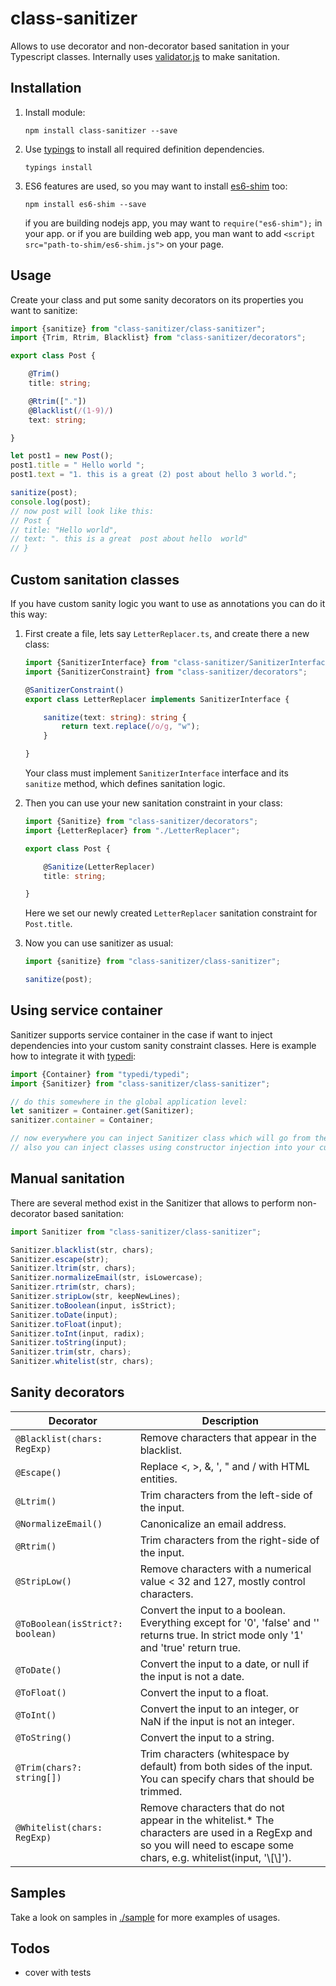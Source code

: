 # class-sanitizer

Allows to use decorator and non-decorator based sanitation in your Typescript classes.
Internally uses [validator.js][1] to make sanitation.

## Installation

1. Install module:

    `npm install class-sanitizer --save`

2. Use [typings](https://github.com/typings/typings) to install all required definition dependencies.

    `typings install`

3. ES6 features are used, so you may want to install [es6-shim](https://github.com/paulmillr/es6-shim) too:

    `npm install es6-shim --save`

    if you are building nodejs app, you may want to `require("es6-shim");` in your app.
    or if you are building web app, you man want to add `<script src="path-to-shim/es6-shim.js">` on your page.

## Usage

Create your class and put some sanity decorators on its properties you want to sanitize:

```typescript
import {sanitize} from "class-sanitizer/class-sanitizer";
import {Trim, Rtrim, Blacklist} from "class-sanitizer/decorators";

export class Post {

    @Trim()
    title: string;

    @Rtrim(["."])
    @Blacklist(/(1-9)/)
    text: string;

}

let post1 = new Post();
post1.title = " Hello world ";
post1.text = "1. this is a great (2) post about hello 3 world.";

sanitize(post);
console.log(post);
// now post will look like this:
// Post {
// title: "Hello world",
// text: ". this is a great  post about hello  world"
// }
```

## Custom sanitation classes

If you have custom sanity logic you want to use as annotations you can do it this way:

1. First create a file, lets say `LetterReplacer.ts`, and create there a new class:

    ```typescript
    import {SanitizerInterface} from "class-sanitizer/SanitizerInterface";
    import {SanitizerConstraint} from "class-sanitizer/decorators";

    @SanitizerConstraint()
    export class LetterReplacer implements SanitizerInterface {

        sanitize(text: string): string {
            return text.replace(/o/g, "w");
        }

    }
    ```

    Your class must implement `SanitizerInterface` interface and its `sanitize` method, which defines sanitation logic.

2. Then you can use your new sanitation constraint in your class:

    ```typescript
    import {Sanitize} from "class-sanitizer/decorators";
    import {LetterReplacer} from "./LetterReplacer";

    export class Post {

        @Sanitize(LetterReplacer)
        title: string;

    }
    ```

    Here we set our newly created `LetterReplacer` sanitation constraint for `Post.title`.

3. Now you can use sanitizer as usual:

    ```typescript
    import {sanitize} from "class-sanitizer/class-sanitizer";

    sanitize(post);
    ```

## Using service container

Sanitizer supports service container in the case if want to inject dependencies into your custom sanity constraint
classes. Here is example how to integrate it with [typedi][2]:

```typescript
import {Container} from "typedi/typedi";
import {Sanitizer} from "class-sanitizer/class-sanitizer";

// do this somewhere in the global application level:
let sanitizer = Container.get(Sanitizer);
sanitizer.container = Container;

// now everywhere you can inject Sanitizer class which will go from the container
// also you can inject classes using constructor injection into your custom sanitizers.
```

## Manual sanitation

There are several method exist in the Sanitizer that allows to perform non-decorator based sanitation:

```typescript
import Sanitizer from "class-sanitizer/class-sanitizer";

Sanitizer.blacklist(str, chars);
Sanitizer.escape(str);
Sanitizer.ltrim(str, chars);
Sanitizer.normalizeEmail(str, isLowercase);
Sanitizer.rtrim(str, chars);
Sanitizer.stripLow(str, keepNewLines);
Sanitizer.toBoolean(input, isStrict);
Sanitizer.toDate(input);
Sanitizer.toFloat(input);
Sanitizer.toInt(input, radix);
Sanitizer.toString(input);
Sanitizer.trim(str, chars);
Sanitizer.whitelist(str, chars);

```

## Sanity decorators

| Decorator                        | Description                                                                                                                                                             |
|----------------------------------|-------------------------------------------------------------------------------------------------------------------------------------------------------------------------|
| `@Blacklist(chars: RegExp)`      | Remove characters that appear in the blacklist.                                                                                                                         |
| `@Escape()`                      | Replace <, >, &, ', " and / with HTML entities.                                                                                                                         |
| `@Ltrim()`                       | Trim characters from the left-side of the input.                                                                                                                        |
| `@NormalizeEmail()`              | Canonicalize an email address.                                                                                                                                          |
| `@Rtrim()`                       | Trim characters from the right-side of the input.                                                                                                                        |
| `@StripLow()`                    | Remove characters with a numerical value < 32 and 127, mostly control characters.                                                                                       |
| `@ToBoolean(isStrict?: boolean)` | Convert the input to a boolean. Everything except for '0', 'false' and '' returns true. In strict mode only '1' and 'true' return true.                                 |
| `@ToDate()`                      | Convert the input to a date, or null if the input is not a date.                                                                                                        |
| `@ToFloat()`                     | Convert the input to a float.                                                                                                                                           |
| `@ToInt()`                       | Convert the input to an integer, or NaN if the input is not an integer.                                                                                                 |
| `@ToString()`                    | Convert the input to a string.                                                                                                                                          |
| `@Trim(chars?: string[])`        | Trim characters (whitespace by default) from both sides of the input. You can specify chars that should be trimmed.                                                     |
| `@Whitelist(chars: RegExp)`      | Remove characters that do not appear in the whitelist.* The characters are used in a RegExp and so you will need to escape some chars, e.g. whitelist(input, '\\[\\]'). |

## Samples

Take a look on samples in [./sample](https://github.com/pleerock/class-sanitizer/tree/master/sample) for more examples of
usages.

## Todos

* cover with tests

[1]: https://github.com/chriso/validator.js
[2]: https://github.com/pleerock/typedi